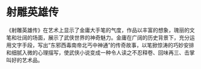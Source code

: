 # 射雕英雄传

《射雕英雄传》在艺术上显示了金庸大手笔的气度，作品以丰富的想象，瑰丽的文笔和壮阔的场面，展示了武侠世界的神奇魅力。金庸在广阔的历史背景下，充分运用文字手段，写出“东邪西毒南帝北丐中神通”的传奇故事，以笔掀惊涛的巧妙安排和细腻入微的心理描写，使武侠小说变成一种令人读之不忍释卷、回味再三、击掌叫好的艺术品。 